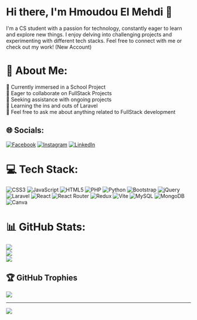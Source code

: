 # Hi there, I'm Hmoudou El Mehdi 👋

I'm a CS student with a passion for technology, constantly eager to learn and explore new things. I enjoy delving into challenging projects and experimenting with different tech stacks. Feel free to connect with me or check out my work! (New Account)

# 💫 About Me:
🔭 Currently immersed in a School Project<br>👯 Eager to collaborate on FullStack Projects<br>🤝 Seeking assistance with ongoing projects<br>🌱 Learning the ins and outs of Laravel<br>💬 Feel free to ask me about anything related to FullStack development


## 🌐 Socials:
[![Facebook](https://img.shields.io/badge/Facebook-%231877F2.svg?logo=Facebook&logoColor=white)](https://facebook.com/https://web.facebook.com/mahdi.ahmoudou) [![Instagram](https://img.shields.io/badge/Instagram-%23E4405F.svg?logo=Instagram&logoColor=white)](https://instagram.com/https://www.instagram.com/marshall.d__m/) [![LinkedIn](https://img.shields.io/badge/LinkedIn-%230077B5.svg?logo=linkedin&logoColor=white)](https://linkedin.com/in/https://www.linkedin.com/in/hmoudou-el-mehdi-085178295/) 

# 💻 Tech Stack:
![CSS3](https://img.shields.io/badge/css3-%231572B6.svg?style=for-the-badge&logo=css3&logoColor=white) ![JavaScript](https://img.shields.io/badge/javascript-%23323330.svg?style=for-the-badge&logo=javascript&logoColor=%23F7DF1E) ![HTML5](https://img.shields.io/badge/html5-%23E34F26.svg?style=for-the-badge&logo=html5&logoColor=white) ![PHP](https://img.shields.io/badge/php-%23777BB4.svg?style=for-the-badge&logo=php&logoColor=white) ![Python](https://img.shields.io/badge/python-3670A0?style=for-the-badge&logo=python&logoColor=ffdd54) ![Bootstrap](https://img.shields.io/badge/bootstrap-%238511FA.svg?style=for-the-badge&logo=bootstrap&logoColor=white) ![jQuery](https://img.shields.io/badge/jquery-%230769AD.svg?style=for-the-badge&logo=jquery&logoColor=white) ![Laravel](https://img.shields.io/badge/laravel-%23FF2D20.svg?style=for-the-badge&logo=laravel&logoColor=white) ![React](https://img.shields.io/badge/react-%2320232a.svg?style=for-the-badge&logo=react&logoColor=%2361DAFB) ![React Router](https://img.shields.io/badge/React_Router-CA4245?style=for-the-badge&logo=react-router&logoColor=white) ![Redux](https://img.shields.io/badge/redux-%23593d88.svg?style=for-the-badge&logo=redux&logoColor=white) ![Vite](https://img.shields.io/badge/vite-%23646CFF.svg?style=for-the-badge&logo=vite&logoColor=white) ![MySQL](https://img.shields.io/badge/mysql-%2300000f.svg?style=for-the-badge&logo=mysql&logoColor=white) ![MongoDB](https://img.shields.io/badge/MongoDB-%234ea94b.svg?style=for-the-badge&logo=mongodb&logoColor=white) ![Canva](https://img.shields.io/badge/Canva-%2300C4CC.svg?style=for-the-badge&logo=Canva&logoColor=white)
# 📊 GitHub Stats:
![](https://github-readme-stats.vercel.app/api?username=HMOUDOUELMehdi&theme=dark&hide_border=true&include_all_commits=false&count_private=false)<br/>
![](https://github-readme-streak-stats.herokuapp.com/?user=HMOUDOUELMehdi&theme=dark&hide_border=true)<br/>
![](https://github-readme-stats.vercel.app/api/top-langs/?username=HMOUDOUELMehdi&theme=dark&hide_border=true&include_all_commits=false&count_private=false&layout=compact)

## 🏆 GitHub Trophies
![](https://github-profile-trophy.vercel.app/?username=HMOUDOUELMehdi&theme=dracula&no-frame=false&no-bg=true&margin-w=4)

---
[![](https://visitcount.itsvg.in/api?id=HMOUDOUELMehdi&icon=0&color=0)](https://visitcount.itsvg.in)

<!-- Proudly created with GPRM ( https://gprm.itsvg.in ) -->
